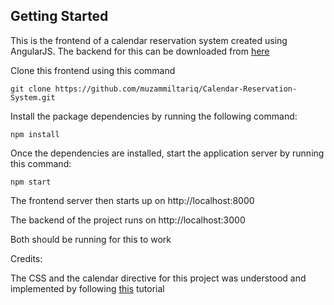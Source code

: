 Getting Started
---------------
This is the frontend of a calendar reservation system created using AngularJS.
The backend for this can be downloaded from [here](https://bitbucket.org/mpopatia/reservation-calendar/src/master/)

Clone this frontend using this command
```
git clone https://github.com/muzammiltariq/Calendar-Reservation-System.git
```

Install the package dependencies by running the following command:

```
npm install
```
Once the dependencies are installed, start the application server by running this command:

```
npm start
```
The frontend server then starts up on http://localhost:8000

The backend of the project runs on http://localhost:3000

Both should be running for this to work

Credits:

The CSS and the calendar directive for this project was understood and implemented by following [this](https://www.codementor.io/@chrisharrington/angularjs-tutorial-series-part-1-building-a-calendar-with-less-css-font-awesome-and-moment-8t6t6o9kx) tutorial
